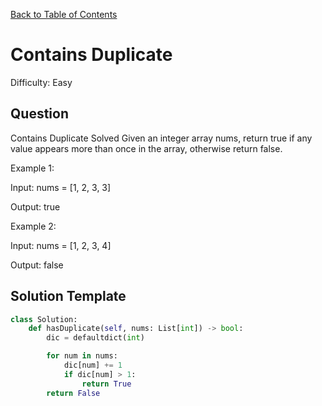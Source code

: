 [Back to Table of Contents](../../README.md)

# Contains Duplicate
Difficulty: Easy

## Question
Contains Duplicate
Solved 
Given an integer array nums, return true if any value appears more than once in the array, otherwise return false.

Example 1:

Input: nums = [1, 2, 3, 3]

Output: true

Example 2:

Input: nums = [1, 2, 3, 4]

Output: false

## Solution Template
```python
class Solution:
    def hasDuplicate(self, nums: List[int]) -> bool:
        dic = defaultdict(int)

        for num in nums:
            dic[num] += 1
            if dic[num] > 1:
                return True
        return False
```

